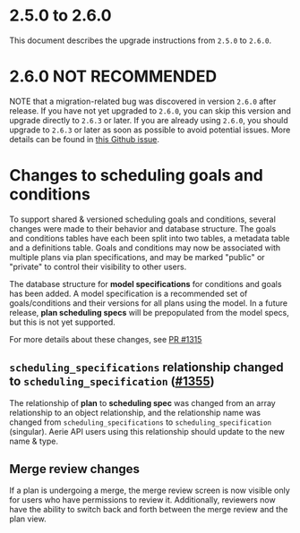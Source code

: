 # 2.5.0 to 2.6.0

This document describes the upgrade instructions from `2.5.0` to `2.6.0`.

# 2.6.0 NOT RECOMMENDED
NOTE that a migration-related bug was discovered in version `2.6.0` after release. If you have not yet upgraded to `2.6.0`, you can skip this version and upgrade directly to `2.6.3` or later. If you are already using `2.6.0`, you should upgrade to `2.6.3` or later as soon as possible to avoid potential issues. More details can be found in [this Github issue](https://github.com/NASA-AMMOS/aerie/pull/1374).

# Changes to scheduling goals and conditions
To support shared & versioned scheduling goals and conditions, several changes were made to their behavior and database structure. The goals and conditions tables have each been split into two tables, a metadata table and a definitions table. Goals and conditions may now be associated with multiple plans via plan specifications, and may be marked "public" or "private" to control their visibility to other users.

The database structure for **model specifications** for conditions and goals has been added. A model specification is a recommended set of goals/conditions and their versions for all plans using the model. In a future release, **plan scheduling specs** will be prepopulated from the model specs, but this is not yet supported.

For more details about these changes, see [PR #1315](https://github.com/NASA-AMMOS/aerie/pull/1315)

## `scheduling_specifications` relationship changed to `scheduling_specification` ([#1355](https://github.com/NASA-AMMOS/aerie/pull/1355))

The relationship of **plan** to **scheduling spec** was changed from an array relationship to an object relationship, and the relationship name was changed from `scheduling_specifications` to `scheduling_specification` (singular). Aerie API users using this relationship should update to the new name & type.

## Merge review changes

If a plan is undergoing a merge, the merge review screen is now visible only for users who have permissions to review it. Additionally, reviewers now have the ability to switch back and forth between the merge review and the plan view.
